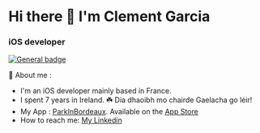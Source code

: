 # Hi there 👋 I'm Clement Garcia
### iOS developer 

 [![General badge](https://img.shields.io/badge/OpenToWork-True-COLOR.svg)](https://www.linkedin.com/in/garciaclement)
 
 💬 About me :
- I'm an iOS developer mainly based in France.
- I spent 7 years in Ireland. ☘️ Dia dhaoibh mo chairde Gaelacha go léir!
- My App : [ParkInBordeaux](https://parkinbordeaux.app). Available on the [App Store](https://apps.apple.com/fr/app/parkinbordeaux/id1645311974?l=FR) 
- How to reach me: [My Linkedin](https://www.linkedin.com/in/garciaclement/) 
 

<!--
**clmtg/Clmtg** is a ✨ _special_ ✨ repository because its `README.md` (this file) appears on your GitHub profile.

Here are some ideas to get you started:

- 🔭 I’m currently working on ...
- 🌱 I’m currently learning ...
- 👯 I’m looking to collaborate on ...
- 🤔 I’m looking for help with ...
- 💬 Ask me about ...
- 📫 How to reach me: ...
- 😄 Pronouns: ...
- ⚡ Fun fact: ...

 [![Anurag's GitHub stats](https://github-readme-stats.vercel.app/api?username=clmtg&show_icons=true)](https://github.com/clmtg)


-->
